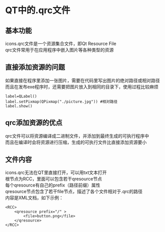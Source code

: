 # QT中的.qrc文件


## 基本功能
icons.qrc文件是一个资源集合文件，即Qt Resource File  
qrc文件常用于在应用程序中嵌入图片等各种类型的资源  

## 直接添加资源的问题
如果直接在程序里添加一张图片，需要在代码里写出图片的绝对路径或相对路径  
而且在发布exe程序时，还需要把图片放入到相同的目录下，使用过程比较麻烦  
```
label=QLabel()
label.setPixmap(QPixmap("./picture.jpg")) #相对路径
label.show()
```

## qrc添加资源的优点
qrc文件可以将资源编译成二进制文件，并添加到最终生成的可执行程序中  
而且在编译时会将资源进行压缩，生成的可执行文件比直接添加资源要小  

## 文件内容
icons.qrc无法在QT里直接打开，可以用txt文本打开  
根节点为RCC，里面可以包含若干qresource节点  
每个qresource有自己的prefix（路径前缀）属性  
qresource节点包含了若干file节点，描述了各个文件相对于.qrc的路径  
内容是XML文档，如下示例：  
```
<RCC>
    <qresource prefix="/" >
        <file>button.png</file>
    </qresource>
</RCC>
```